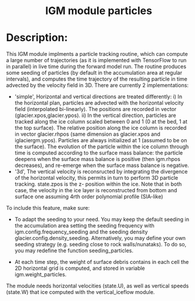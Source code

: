 
### <h1 align="center" id="title">IGM module particles </h1>

# Description:

This IGM module implments a particle tracking routine, which can compute 
a large number of trajectories (as it is implemented with TensorFlow to 
run in parallel) in live time during the forward model run. The routine 
produces some seeding of particles (by default in the accumulation area
 at regular intervals), and computes the time trajectory of the resulting 
 particle in time advected by the velocity field in 3D. 
 There are currently 2 implementations:
* 'simple', Horizontal and vertical directions are treated differently: 
i) In the horizontal plan, particles are advected with the horizontal velocity 
field (interpolated bi-linearly). The positions are recorded in vector 
(glacier.xpos,glacier.ypos). ii) In the vertical direction, particles are 
tracked along the ice column scaled between 0 and 1 (0 at the bed, 1 at 
the top surface). The relative position along the ice column is recorded 
in vector glacier.rhpos (same dimension as glacier.xpos and iglaciergm.ypos). 
Particles are always initialized at 1 (assumed to be on the surface). 
The evolution of the particle within the ice column through time is 
computed according to the surface mass balance: the particle deepens when 
the surface mass balance is positive (then igm.rhpos decreases), 
and re-emerge when the surface mass balance is negative.
* '3d', The vertical velocity is reconsructed by integrating the divergence 
of the horizontal velocity, this permits in turn to perform 3D particle tracking. 
state.zpos is the z- position within the ice.
Note that in both case, the velocity in the ice layer is reconstructed from 
bottom and surface one assuming 4rth order polynomial profile (SIA-like)

To include this feature, make sure:
* To adapt the seeding to your need. You may keep the default seeding in the 
accumulation area setting the seeding frequency with igm.config.frequency_seeding 
and the seeding density glacier.config.density_seeding. Alternatively, you may 
define your own seeding strategy (e.g. seeding close to rock walls/nunataks). 
To do so, you may redefine the function seeding_particles.

* At each time step, the weight of surface debris contains in each cell the 2D
 horizontal grid is computed, and stored in variable igm.weight_particles.

The module needs horizontal velocities (state.U), as well as vertical speeds (state.W)
that ice computed with the vertical_iceflow module. 
